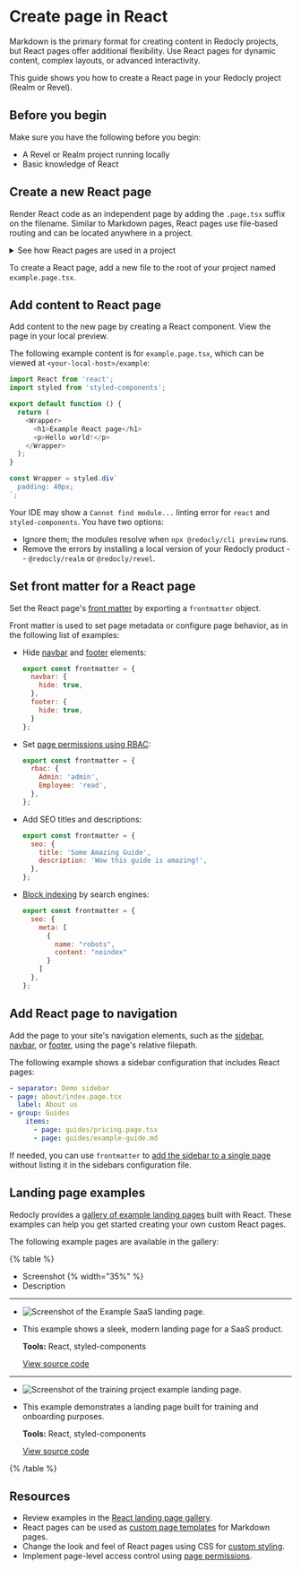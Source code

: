 # Create page in React

Markdown is the primary format for creating content in Redocly projects, but React pages offer additional flexibility.
Use React pages for dynamic content, complex layouts, or advanced interactivity.

This guide shows you how to create a React page in your Redocly project (Realm or Revel).

## Before you begin

Make sure you have the following before you begin:

- A Revel or Realm project running locally
- Basic knowledge of React

## Create a new React page

Render React code as an independent page by adding the `.page.tsx` suffix on the filename.
Similar to Markdown pages, React pages use file-based routing and can be located anywhere in a project.

<details>
  <summary>See how React pages are used in a project</summary>

  It's common for projects to have both Markdown and React pages, as in the following example project structure:

  ```treeview {% title="Project with multiple page types" %}
  your-awesome-project/
  ├── @theme/
  ├── static/
  ├── guides/
  │   ├── example-guide.md
  │   └── pricing.page.tsx
  ├── about/
  │   ├── index.page.tsx
  │   └── ContactForm.tsx
  ├── index.md
  ├── redocly.yaml
  └── ...
  ```

  In this example, the `ContactForm.tsx` file defines a component imported by other pages.
  It _doesn't render as a page_ because the file doesn't have a `.page.tsx` suffix.
</details>

To create a React page, add a new file to the root of your project named `example.page.tsx`.

## Add content to React page

Add content to the new page by creating a React component.
View the page in your local preview.

The following example content is for `example.page.tsx`, which can be viewed at `<your-local-host>/example`:

```javascript {% title="example.page.tsx" %}
import React from 'react';
import styled from 'styled-components';

export default function () {
  return (
    <Wrapper>
      <h1>Example React page</h1>
      <p>Hello world!</p>
    </Wrapper>
  );
}

const Wrapper = styled.div`
  padding: 40px;
`;
```

Your IDE may show a `Cannot find module...` linting error for `react` and `styled-components`. You have two options:

- Ignore them; the modules resolve when `npx @redocly/cli preview` runs.
- Remove the errors by installing a local version of your Redocly product -- `@redocly/realm` or `@redocly/revel`.

## Set front matter for a React page

Set the React page's [front matter](../config/front-matter-config.md) by exporting a `frontmatter` object.

Front matter is used to set page metadata or configure page behavior, as in the following list of examples:

- Hide [navbar](../config/navbar.md) and [footer](../config/footer.md) elements:

    ```javascript
    export const frontmatter = {
      navbar: {
        hide: true,
      },
      footer: {
        hide: true,
      }
    };
    ```

- Set [page permissions using RBAC](../access/page-permissions.md#react-pages):

    ```javascript
    export const frontmatter = {
      rbac: {
        Admin: 'admin',
        Employee: 'read',
      },
    };
    ```

- Add SEO titles and descriptions:

    ```javascript
    export const frontmatter = {
      seo: {
        title: 'Some Amazing Guide',
        description: 'Wow this guide is amazing!',
      },
    };
    ```

- [Block indexing](../navigation/search/block-search-index.md) by search engines:

    ```javascript
    export const frontmatter = {
      seo: {
        meta: [
          {
            name: "robots",
            content: "noindex"
          }
        ]
      },
    };
    ```

## Add React page to navigation

Add the page to your site's navigation elements, such as the [sidebar](../navigation/sidebars.md), [navbar](../config/navbar.md), or [footer](../config/footer.md), using the page's relative filepath.

The following example shows a sidebar configuration that includes React pages:

```yaml {% title="sidebars.yaml" %}
- separator: Demo sidebar
- page: about/index.page.tsx
  label: About us
- group: Guides
    items:
      - page: guides/pricing.page.tsx
      - page: guides/example-guide.md
```

If needed, you can use `frontmatter` to [add the sidebar to a single page](../navigation/sidebars.md#add-a-sidebar-to-a-single-page) without listing it in the sidebars configuration file.

## Landing page examples

Redocly provides a [gallery of example landing pages](https://github.com/Redocly/landing-page-gallery) built with React.
These examples can help you get started creating your own custom React pages.

The following example pages are available in the gallery:

{% table %}

- Screenshot {% width="35%" %}
- Description

---

- ![Screenshot of the Example SaaS landing page.](./images/example-saas-thumbnail.png)
- This example shows a sleek, modern landing page for a SaaS product.

  **Tools:** React, styled-components

  [View source code](https://github.com/Redocly/landing-page-gallery/blob/main/example-saas/index.page.tsx)
---

- ![Screenshot of the training project example landing page.](./images/training-portal-thumbnail.png)
- This example demonstrates a landing page built for training and onboarding purposes.

  **Tools:** React, styled-components

  [View source code](https://github.com/Redocly/landing-page-gallery/blob/main/legacy-portal/training.page.tsx)

{% /table %}

## Resources

- Review examples in the [React landing page gallery](https://github.com/Redocly/landing-page-gallery).
- React pages can be used as [custom page templates](./custom-page-templates.md) for Markdown pages.
- Change the look and feel of React pages using CSS for [custom styling](../branding/index.md).
- Implement page-level access control using [page permissions](../access/page-permissions.md).
